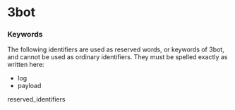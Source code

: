 # 3bot

### Keywords

The following identifiers are used as reserved words, or keywords of 3bot, and cannot be used as ordinary identifiers. They must be spelled exactly as written here:

* log
* payload 

reserved_identifiers